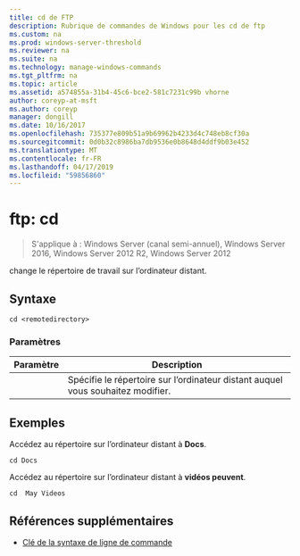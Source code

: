 ```yaml
---
title: cd de FTP
description: Rubrique de commandes de Windows pour les cd de ftp
ms.custom: na
ms.prod: windows-server-threshold
ms.reviewer: na
ms.suite: na
ms.technology: manage-windows-commands
ms.tgt_pltfrm: na
ms.topic: article
ms.assetid: a574855a-31b4-45c6-bce2-581c7231c99b vhorne
author: coreyp-at-msft
ms.author: coreyp
manager: dongill
ms.date: 10/16/2017
ms.openlocfilehash: 735377e809b51a9b69962b4233d4c748eb8cf30a
ms.sourcegitcommit: 0d0b32c8986ba7db9536e0b8648d4ddf9b03e452
ms.translationtype: MT
ms.contentlocale: fr-FR
ms.lasthandoff: 04/17/2019
ms.locfileid: "59856860"
---
```

# <a name="ftp-cd"></a>ftp: cd

>S'applique à : Windows Server (canal semi-annuel), Windows Server 2016, Windows Server 2012 R2, Windows Server 2012

change le répertoire de travail sur l’ordinateur distant.   
## <a name="syntax"></a>Syntaxe  
```  
cd <remotedirectory>  
```  
### <a name="parameters"></a>Paramètres  
|Paramètre|Description|  
|-------|--------|  
|<remotedirectory>|Spécifie le répertoire sur l’ordinateur distant auquel vous souhaitez modifier.|  
## <a name="BKMK_Examples"></a>Exemples  
Accédez au répertoire sur l’ordinateur distant à **Docs**.  
```  
cd Docs  
```  
Accédez au répertoire sur l’ordinateur distant à **vidéos peuvent**.  
```  
cd  May Videos  
```  
## <a name="additional-references"></a>Références supplémentaires  
-   [Clé de la syntaxe de ligne de commande](command-line-syntax-key.md)  
